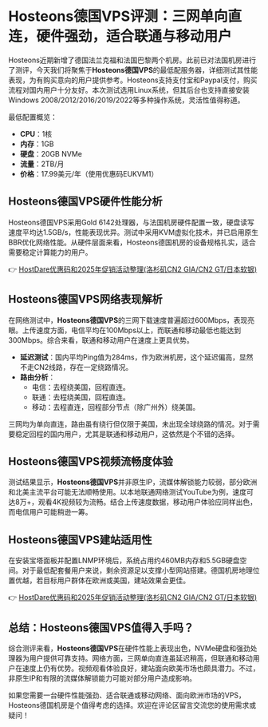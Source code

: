 # Hosteons德国VPS评测：三网单向直连，硬件强劲，适合联通与移动用户

Hosteons近期新增了德国法兰克福和法国巴黎两个机房。此前已对法国机房进行了测评，今天我们将聚焦于**Hosteons德国VPS**的最低配服务器，详细测试其性能表现，为有购买意向的用户提供参考。Hosteons支持支付宝和Paypal支付，购买流程对国内用户十分友好。本次测试选用Linux系统，但其后台也支持直接安装Windows 2008/2012/2016/2019/2022等多种操作系统，灵活性值得称道。

最低配置概览：
- **CPU**：1核  
- **内存**：1GB  
- **硬盘**：20GB NVMe  
- **流量**：2TB/月  
- **价格**：17.99美元/年（使用优惠码EUKVM1）

## Hosteons德国VPS硬件性能分析

Hosteons德国VPS采用Gold 6142处理器，与法国机房硬件配置一致，硬盘读写速度平均达1.5GB/s，性能表现优异。测试中采用KVM虚拟化技术，并已启用原生BBR优化网络性能。从硬件层面来看，Hosteons德国机房的设备规格扎实，适合需要稳定计算能力的用户。

👉 [HostDare优惠码和2025年促销活动整理(洛杉矶CN2 GIA/CN2 GT/日本软银)](https://bit.ly/hostdare)

## Hosteons德国VPS网络表现解析

在网络测试中，**Hosteons德国VPS**的三网下载速度普遍超过600Mbps，表现亮眼。上传速度方面，电信平均在100Mbps以上，而联通和移动最低也能达到300Mbps。综合来看，联通和移动用户在速度上更具优势。

- **延迟测试**：国内平均Ping值为284ms，作为欧洲机房，这个延迟偏高，显然不走CN2线路，存在一定绕路情况。
- **路由分析**：
  - 电信：去程绕美国，回程直连。
  - 联通：去程绕美国，回程直连。
  - 移动：去程直连，回程部分节点（除广州外）绕美国。

三网均为单向直连，路由虽有绕行但仅限于美国，未出现全球绕路的情况。对于需要稳定回程的国内用户，尤其是联通和移动用户，这依然是个不错的选择。

## Hosteons德国VPS视频流畅度体验

测试结果显示，**Hosteons德国VPS**并非原生IP，流媒体解锁能力较弱，部分欧洲和北美主流平台可能无法顺畅使用。以本地联通网络测试YouTube为例，速度可达8万+，观看4K视频较为流畅。结合上传速度数据，移动用户体验应同样出色，而电信用户可能稍逊一筹。

## Hosteons德国VPS建站适用性

在安装宝塔面板并配置LNMP环境后，系统占用约460MB内存和5.5GB硬盘空间。对于最低配套餐用户来说，剩余资源足以支撑小型网站搭建。德国机房地理位置优越，若目标用户群体在欧洲或美国，建站效果会更佳。

👉 [HostDare优惠码和2025年促销活动整理(洛杉矶CN2 GIA/CN2 GT/日本软银)](https://bit.ly/hostdare)

## 总结：Hosteons德国VPS值得入手吗？

综合测评来看，**Hosteons德国VPS**在硬件性能上表现出色，NVMe硬盘和强劲处理器为用户提供可靠支持。网络方面，三网单向直连虽延迟稍高，但联通和移动用户在速度上仍有优势。视频观看体验良好，建站面向欧美市场也颇具潜力。不过，非原生IP和有限的流媒体解锁能力可能对部分用户造成影响。

如果您需要一台硬件性能强劲、适合联通或移动网络、面向欧洲市场的VPS，Hosteons德国机房是个值得考虑的选择。欢迎在评论区留言交流您的使用需求或疑问！